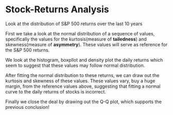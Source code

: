 # Stock-Returns Analysis
Look at the distribution of S&amp;P 500 returns over the last 10 years

First we take a look at the normal distribution of a sequence of values, specifically the values for the kurtosis(measure of **tailedness**) and skewness(measure of **asymmetry**). These values will serve as reference for the S&P 500 returns.

We look at the histogram, boxpllot and density plot the daily returns which seem to suggest that these values may follow normal distribution. 

After fitting the normal distribution to these returns, we can draw out the kurtosis and skewness of these values. These values vary, buy a huge margin, from the reference values above, suggesting that fitting a normal curve to the daily returns of stocks is incorrect. 

Finally we close the deal by drawing out the Q-Q plot, which supports the previous conclusion!
